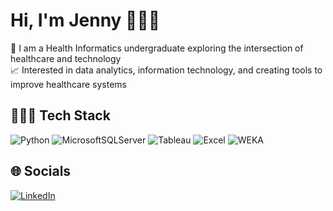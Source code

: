
# Hi, I'm Jenny 🙋🏻‍♀️ 
🏥 I am a Health Informatics undergraduate exploring the intersection of healthcare and technology<br> 
📈 Interested in data analytics, information technology, and creating tools to improve healthcare systems
## 👩🏻‍💻 Tech Stack
![Python](https://img.shields.io/badge/python-3670A0?style=for-the-badge&logo=python&logoColor=ffdd54) ![MicrosoftSQLServer](https://img.shields.io/badge/Microsoft%20SQL%20Server-CC2927?style=for-the-badge&logo=microsoft%20sql%20server&logoColor=white) ![Tableau](https://img.shields.io/badge/Tableau-E97627?style=for-the-badge&logo=tableau&logoColor=white) ![Excel](https://img.shields.io/badge/Excel-217346?style=for-the-badge&logo=microsoftexcel&logoColor=white) ![WEKA](https://img.shields.io/badge/WEKA-006BB6?style=for-the-badge&logo=dataiku&logoColor=white)

## 🌐 Socials
[![LinkedIn](https://img.shields.io/badge/LinkedIn-%230077B5.svg?logo=linkedin&logoColor=white)](https://linkedin.com/in/jenny-rivera-healthinfo) 
<!-- Proudly created with GPRM ( https://gprm.itsvg.in ) --> 






<!-- Proudly created with GPRM ( https://gprm.itsvg.in ) -->
